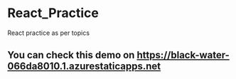 # React_Practice
React practice as per topics


## You can check this demo on https://black-water-066da8010.1.azurestaticapps.net
